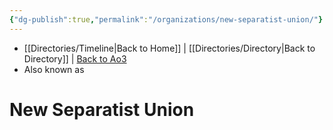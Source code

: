 ```yaml
---
{"dg-publish":true,"permalink":"/organizations/new-separatist-union/"}
---
```


- [[Directories/Timeline\|Back to Home]] | [[Directories/Directory\|Back to Directory]] | [Back to Ao3](https://archiveofourown.org/works/19334440/chapters/45992584)
- Also known as 

# New Separatist Union

